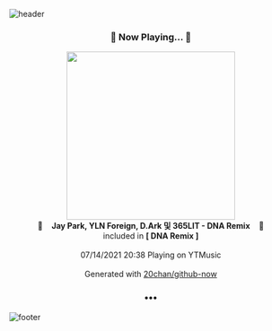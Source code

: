 ![header](https://capsule-render.vercel.app/api?type=wave&height=170&section=header&text=Hi.%20I'm%20SHIFT&fontColor=090707&fontAlignX=45&fontAlignY=65&fontSize=100)

<h3 align="center">🎵 Now Playing... 🎵</h3>
<p align="center">
  <a href="https://music.youtube.com/watch?v=8k821Tx_8cA">
    <img width="300" src="https://lh3.googleusercontent.com/wcgeUaiVvoJHVxY0WcY1He_9QIWKrHoAkYSf3AQv14Q643vVWrS9kmT4Ev0HT9hbPAO_D63QtbxuwF0n">
  </a>
  <br>
  🎵&nbsp&nbsp&nbsp <b>Jay Park, YLN Foreign, D.Ark 및 365LIT - DNA Remix</b> &nbsp&nbsp&nbsp🎵
  <br>
  included in <b>[ DNA Remix ]</b>
  
  <br />
  <br />
  07/14/2021 20:38 Playing on YTMusic
  <br />
  <br />
  Generated with <a href="https://github.com/20chan/github-now">20chan/github-now</a>
</p>

<h3 align="center">•••</h3>

![footer](https://capsule-render.vercel.app/api?type=wave&height=150&section=footer)

